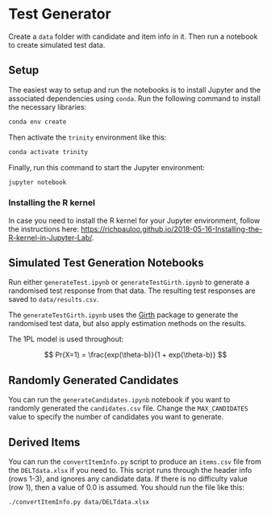 # Test Generator

Create a `data` folder with candidate and item info in it. Then run a notebook to create simulated test data.

## Setup

The easiest way to setup and run the notebooks is to install Jupyter and the associated dependencies using `conda`. Run the following command to install the necessary libraries:

```bash
conda env create
```

Then activate the `trinity` environment like this:

```bash
conda activate trinity
```

Finally, run this command to start the Jupyter environment:

```bash
jupyter notebook
```

### Installing the R kernel

In case you need to install the R kernel for your Jupyter environment, follow the instructions here: https://richpauloo.github.io/2018-05-16-Installing-the-R-kernel-in-Jupyter-Lab/.

## Simulated Test Generation Notebooks

Run either `generateTest.ipynb` or `generateTestGirth.ipynb` to generate a randomised test response from that data. The resulting test responses are saved to `data/results.csv`.

The `generateTestGirth.ipynb` uses the [Girth](https://eribean.github.io/girth/) package to generate the randomised test data, but also apply estimation methods on the results.

The 1PL model is used throughout:

$$
Pr(X=1) = \frac{exp(\theta-b)}{1 + exp(\theta-b)}
$$

## Randomly Generated Candidates

You can run the `generateCandidates.ipynb` notebook if you want to randomly generated the `candidates.csv` file. Change the `MAX_CANDIDATES` value to specify the number of candidates you want to generate.

## Derived Items

You can run the `convertItemInfo.py` script to produce an `items.csv` file from the `DELTdata.xlsx` if you need to. This script runs through the header info (rows 1-3), and ignores any candidate data. If there is no difficulty value (row 1), then a value of 0.0 is assumed. You should run the file like this:

```bash
./convertItemInfo.py data/DELTdata.xlsx
```

